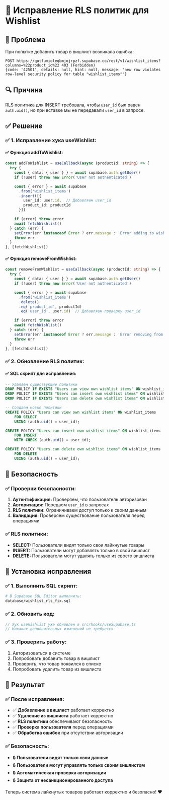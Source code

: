 # 🔧 Исправление RLS политик для Wishlist

## 🐛 **Проблема**
При попытке добавить товар в вишлист возникала ошибка:
```
POST https://qutfumioleqbmjojrpzf.supabase.co/rest/v1/wishlist_items?columns=%22product_id%22 403 (Forbidden)
{code: '42501', details: null, hint: null, message: 'new row violates row-level security policy for table "wishlist_items"'}
```

## 🔍 **Причина**
RLS политика для INSERT требовала, чтобы `user_id` был равен `auth.uid()`, но при вставке мы не передавали `user_id` в запросе.

## ✅ **Решение**

### ✅ **1. Исправление хука useWishlist:**

#### ✅ **Функция addToWishlist:**
```typescript
const addToWishlist = useCallback(async (productId: string) => {
  try {
    const { data: { user } } = await supabase.auth.getUser()
    if (!user) throw new Error('User not authenticated')

    const { error } = await supabase
      .from('wishlist_items')
      .insert([{ 
        user_id: user.id,  // Добавляем user_id
        product_id: productId 
      }])

    if (error) throw error
    await fetchWishlist()
  } catch (err) {
    setError(err instanceof Error ? err.message : 'Error adding to wishlist')
    throw err
  }
}, [fetchWishlist])
```

#### ✅ **Функция removeFromWishlist:**
```typescript
const removeFromWishlist = useCallback(async (productId: string) => {
  try {
    const { data: { user } } = await supabase.auth.getUser()
    if (!user) throw new Error('User not authenticated')

    const { error } = await supabase
      .from('wishlist_items')
      .delete()
      .eq('product_id', productId)
      .eq('user_id', user.id)  // Добавляем проверку user_id

    if (error) throw error
    await fetchWishlist()
  } catch (err) {
    setError(err instanceof Error ? err.message : 'Error removing from wishlist')
    throw err
  }
}, [fetchWishlist])
```

### ✅ **2. Обновление RLS политик:**

#### ✅ **SQL скрипт для исправления:**
```sql
-- Удаляем существующие политики
DROP POLICY IF EXISTS "Users can view own wishlist items" ON wishlist_items;
DROP POLICY IF EXISTS "Users can insert own wishlist items" ON wishlist_items;
DROP POLICY IF EXISTS "Users can delete own wishlist items" ON wishlist_items;

-- Создаем новые политики
CREATE POLICY "Users can view own wishlist items" ON wishlist_items
    FOR SELECT
    USING (auth.uid() = user_id);

CREATE POLICY "Users can insert own wishlist items" ON wishlist_items
    FOR INSERT
    WITH CHECK (auth.uid() = user_id);

CREATE POLICY "Users can delete own wishlist items" ON wishlist_items
    FOR DELETE
    USING (auth.uid() = user_id);
```

## 🔐 **Безопасность**

### ✅ **Проверки безопасности:**
1. **Аутентификация:** Проверяем, что пользователь авторизован
2. **Авторизация:** Передаем `user_id` в запросах
3. **RLS политики:** Ограничиваем доступ только к своим данным
4. **Валидация:** Проверяем существование пользователя перед операциями

### ✅ **RLS политики:**
- **SELECT:** Пользователи видят только свои лайкнутые товары
- **INSERT:** Пользователи могут добавлять только в свой вишлист
- **DELETE:** Пользователи могут удалять только из своего вишлиста

## 🚀 **Установка исправления**

### ✅ **1. Выполнить SQL скрипт:**
```bash
# В Supabase SQL Editor выполнить:
database/wishlist_rls_fix.sql
```

### ✅ **2. Обновить код:**
```typescript
// Хук useWishlist уже обновлен в src/hooks/useSupabase.ts
// Никаких дополнительных изменений не требуется
```

### ✅ **3. Проверить работу:**
1. Авторизоваться в системе
2. Попробовать добавить товар в вишлист
3. Проверить, что товар появился в списке
4. Попробовать удалить товар из вишлиста

## 🎯 **Результат**

### ✅ **После исправления:**
- ✅ **Добавление в вишлист** работает корректно
- ✅ **Удаление из вишлиста** работает корректно
- ✅ **RLS политики** обеспечивают безопасность
- ✅ **Проверка пользователя** перед операциями
- ✅ **Обработка ошибок** при отсутствии авторизации

### ✅ **Безопасность:**
- 🔒 **Пользователи видят только свои данные**
- 🔒 **Пользователи могут управлять только своим вишлистом**
- 🔒 **Автоматическая проверка авторизации**
- 🔒 **Защита от несанкционированного доступа**

Теперь система лайкнутых товаров работает корректно и безопасно! ❤️ 